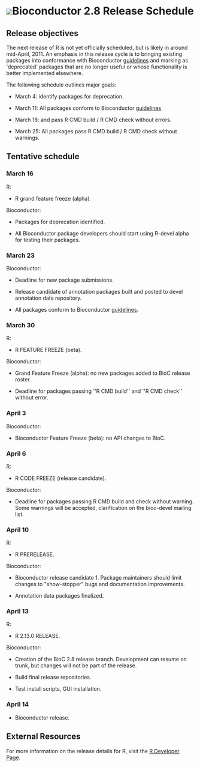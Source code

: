 # ![](/images/icons/magnifier.gif)Bioconductor 2.8 Release Schedule

## Release objectives

The next release of R is not yet officially scheduled, but is likely in
around mid-April, 2011. An emphasis in this release cycle is to bringing
existing packages into conformance with Bioconductor [guidelines][guidelines]
and marking as 'deprecated' packages that are no longer useful or
whose functionality is better implemented elsewhere.

The following schedule outlines major goals: 

* March 4: identify packages for deprecation.

* March 11: All packages conform to Bioconductor
  [guidelines][guidelines]

* March 18: and pass R CMD build / R CMD check without
  errors.

* March 25: All packages pass R CMD build / R CMD check without
  warnings.

[guidelines]: /developers/package-guidelines

## Tentative schedule

### March 16

R:

* R grand feature freeze (alpha).

Bioconductor:

* Packages for deprecation identified.

* All Bioconductor package developers should start using R-devel alpha
  for testing their packages.

### March 23

Bioconductor:

* Deadline for new package submissions.

* Release candidate of annotation packages built and posted to devel
  annotation data repository.

* All packages conform to Bioconductor [guidelines][guidelines].

### March 30

R:

* R FEATURE FREEZE (beta).

Bioconductor:

* Grand Feature Freeze (alpha):  no new packages added to BioC
  release roster.

* Deadline for packages passing ''R CMD build'' and ''R CMD check''
  without error.

### April 3

Bioconductor:

* Bioconductor Feature Freeze (beta): no API changes to BioC.

### April 6

R:

* R CODE FREEZE (release candidate).

Bioconductor:

* Deadline for packages passing R CMD build and check without warning.
  Some warnings will be accepted, clarification on the bioc-devel mailing
  list.

### April 10

R:

* R PRERELEASE.

Bioconductor:

* Bioconductor release candidate 1.  Package maintainers should limit
  changes to "show-stopper" bugs and documentation improvements.

* Annotation data packages finalized.

### April 13

R:

* R 2.13.0 RELEASE.

Bioconductor:

* Creation of the BioC 2.8 release branch. Development can resume on
  trunk, but changes will not be part of the release.

* Build final release repositories.

* Test install scripts, GUI installation.


### April 14

* Bioconductor release.

## External Resources

For more information on the release details for R, visit the [R
Developer Page](http://developer.r-project.org).
